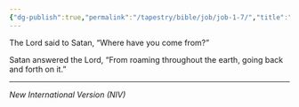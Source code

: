 ```yaml
---
{"dg-publish":true,"permalink":"/tapestry/bible/job/job-1-7/","title":"Job 1:7","hide":true,"tags":["bible-verse","bible-verse"],"dgHomeLink":true,"dgShowLocalGraph":true,"dgEnableSearch":true}
---
```


The Lord said to Satan, “Where have you come from?”

Satan answered the Lord, “From roaming throughout the earth, going back and forth on it.”

---
*New International Version (NIV)*